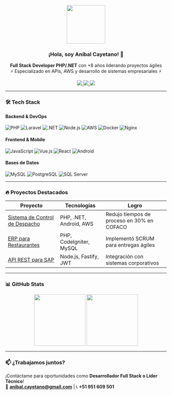 <p align="center">
   <img align="center" height="120" src="https://github-production-user-asset-6210df.s3.amazonaws.com/2625404/271164519-ed04fe4e-9689-4c18-83e1-4651753e7895.png" />
   <h3 align="center">¡Hola, soy Aníbal Cayetano! 👋</h3>
</p>

<p align="center">
   <strong>Full Stack Developer PHP/.NET</strong> con +8 años liderando proyectos ágiles<br>
   ⚡ Especializado en APIs, AWS y desarrollo de sistemas empresariales ⚡
</p>

<div align="center">
   <a href="https://linkedin.com/in/jose-anibal-cayetano-meza" target="_blank">
      <img src="https://img.shields.io/badge/LinkedIn-0077B5?style=for-the-badge&logo=linkedin&logoColor=white">
   </a>
   <a href="https://portafoliophp.anibalcayetano.com/" target="_blank">
      <img src="https://img.shields.io/badge/Portafolio-FF5722?style=for-the-badge&logo=google-chrome&logoColor=white">
   </a>
   <a href="mailto:anibal.cayetano@gmail.com">
      <img src="https://img.shields.io/badge/Gmail-D14836?style=for-the-badge&logo=gmail&logoColor=white">
   </a>
</div>

---

### 🛠️ **Tech Stack**  
#### **Backend & DevOps**  
![PHP](https://img.shields.io/badge/PHP-777BB4?logo=php&logoColor=white)
![Laravel](https://img.shields.io/badge/Laravel-FF2D20?logo=laravel&logoColor=white)
![.NET](https://img.shields.io/badge/.NET-512BD4?logo=dotnet&logoColor=white)
![Node.js](https://img.shields.io/badge/Node.js-339933?logo=node.js&logoColor=white)
![AWS](https://img.shields.io/badge/AWS-232F3E?logo=amazon-aws&logoColor=white)
![Docker](https://img.shields.io/badge/Docker-2496ED?logo=docker&logoColor=white)
![Nginx](https://img.shields.io/badge/Nginx-009639?logo=nginx&logoColor=white)

#### **Frontend & Mobile**  
![JavaScript](https://img.shields.io/badge/JavaScript-F7DF1E?logo=javascript&logoColor=black)
![Vue.js](https://img.shields.io/badge/Vue.js-4FC08D?logo=vue.js&logoColor=white)
![React](https://img.shields.io/badge/React-61DAFB?logo=react&logoColor=black)
![Android](https://img.shields.io/badge/Android-3DDC84?logo=android&logoColor=white)

#### **Bases de Datos**  
![MySQL](https://img.shields.io/badge/MySQL-4479A1?logo=mysql&logoColor=white)
![PostgreSQL](https://img.shields.io/badge/PostgreSQL-4169E1?logo=postgresql&logoColor=white)
![SQL Server](https://img.shields.io/badge/SQL_Server-CC2927?logo=microsoft-sql-server&logoColor=white)

---

### 🔥 **Proyectos Destacados**  
| Proyecto | Tecnologías | Logro |
|----------|------------|-------|
| [Sistema de Control de Despacho](https://github.com/loxi1/control-despacho) | PHP, .NET, Android, AWS | Redujo tiempos de proceso en 30% en COFACO |
| [ERP para Restaurantes](https://github.com/loxi1/goerp) | PHP, CodeIgniter, MySQL | Implementó SCRUM para entregas ágiles |
| [API REST para SAP](https://github.com/loxi1/api-sap) | Node.js, Fastify, JWT | Integración con sistemas corporativos |

---

### 📊 **GitHub Stats**  
<div align="center">
   <img height="160" src="https://github-readme-stats.vercel.app/api?username=loxi1&show_icons=true&theme=radical" />
   <img height="160" src="https://github-readme-stats.vercel.app/api/top-langs/?username=loxi1&layout=compact&theme=radical" />
</div>

---

### 📫 **¿Trabajamos juntos?**  
¡Contáctame para oportunidades como **Desarrollador Full Stack o Líder Técnico**!  
📧 **anibal.cayetano@gmail.com** | 📞 **+51 951 609 501**
